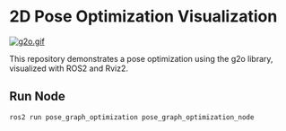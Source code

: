 
# 2D Pose Optimization Visualization

[![g2o.gif](https://i.postimg.cc/Kv5ZjZ2T/g2o.gif)](https://postimg.cc/mttx6WhZ)

This repository demonstrates a pose optimization using the g2o library, visualized with ROS2 and Rviz2.

## Run Node
```bash
ros2 run pose_graph_optimization pose_graph_optimization_node
```